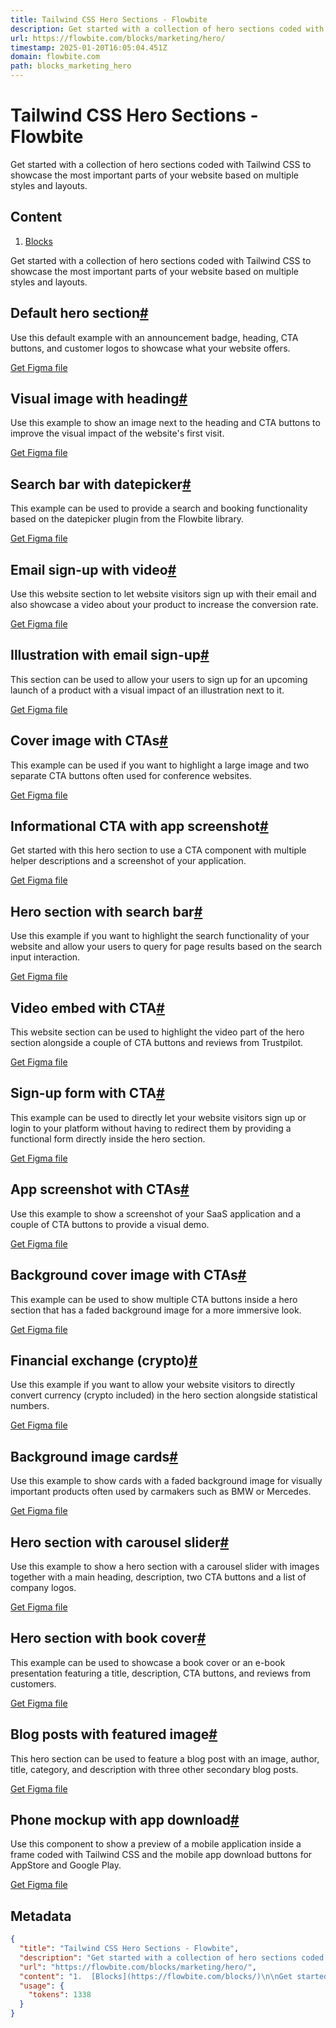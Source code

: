 ```yaml
---
title: Tailwind CSS Hero Sections - Flowbite
description: Get started with a collection of hero sections coded with Tailwind CSS to showcase the most important parts of your website based on multiple styles and layouts.
url: https://flowbite.com/blocks/marketing/hero/
timestamp: 2025-01-20T16:05:04.451Z
domain: flowbite.com
path: blocks_marketing_hero
---
```


# Tailwind CSS Hero Sections - Flowbite


Get started with a collection of hero sections coded with Tailwind CSS to showcase the most important parts of your website based on multiple styles and layouts.


## Content

1.  [Blocks](https://flowbite.com/blocks/)

Get started with a collection of hero sections coded with Tailwind CSS to showcase the most important parts of your website based on multiple styles and layouts.

Default hero section[#](https://flowbite.com/blocks/marketing/hero/#default-hero-section)
-----------------------------------------------------------------------------------------

Use this default example with an announcement badge, heading, CTA buttons, and customer logos to showcase what your website offers.

[Get Figma file](https://flowbite.com/figma/)

Visual image with heading[#](https://flowbite.com/blocks/marketing/hero/#visual-image-with-heading)
---------------------------------------------------------------------------------------------------

Use this example to show an image next to the heading and CTA buttons to improve the visual impact of the website's first visit.

[Get Figma file](https://flowbite.com/figma/)

Search bar with datepicker[#](https://flowbite.com/blocks/marketing/hero/#search-bar-with-datepicker)
-----------------------------------------------------------------------------------------------------

This example can be used to provide a search and booking functionality based on the datepicker plugin from the Flowbite library.

[Get Figma file](https://flowbite.com/figma/)

Email sign-up with video[#](https://flowbite.com/blocks/marketing/hero/#email-sign-up-with-video)
-------------------------------------------------------------------------------------------------

Use this website section to let website visitors sign up with their email and also showcase a video about your product to increase the conversion rate.

[Get Figma file](https://flowbite.com/figma/)

Illustration with email sign-up[#](https://flowbite.com/blocks/marketing/hero/#illustration-with-email-sign-up)
---------------------------------------------------------------------------------------------------------------

This section can be used to allow your users to sign up for an upcoming launch of a product with a visual impact of an illustration next to it.

[Get Figma file](https://flowbite.com/figma/)

Cover image with CTAs[#](https://flowbite.com/blocks/marketing/hero/#cover-image-with-ctas)
-------------------------------------------------------------------------------------------

This example can be used if you want to highlight a large image and two separate CTA buttons often used for conference websites.

[Get Figma file](https://flowbite.com/figma/)

Informational CTA with app screenshot[#](https://flowbite.com/blocks/marketing/hero/#informational-cta-with-app-screenshot)
---------------------------------------------------------------------------------------------------------------------------

Get started with this hero section to use a CTA component with multiple helper descriptions and a screenshot of your application.

[Get Figma file](https://flowbite.com/figma/)

Hero section with search bar[#](https://flowbite.com/blocks/marketing/hero/#hero-section-with-search-bar)
---------------------------------------------------------------------------------------------------------

Use this example if you want to highlight the search functionality of your website and allow your users to query for page results based on the search input interaction.

[Get Figma file](https://flowbite.com/figma/)

Video embed with CTA[#](https://flowbite.com/blocks/marketing/hero/#video-embed-with-cta)
-----------------------------------------------------------------------------------------

This website section can be used to highlight the video part of the hero section alongside a couple of CTA buttons and reviews from Trustpilot.

[Get Figma file](https://flowbite.com/figma/)

Sign-up form with CTA[#](https://flowbite.com/blocks/marketing/hero/#sign-up-form-with-cta)
-------------------------------------------------------------------------------------------

This example can be used to directly let your website visitors sign up or login to your platform without having to redirect them by providing a functional form directly inside the hero section.

[Get Figma file](https://flowbite.com/figma/)

App screenshot with CTAs[#](https://flowbite.com/blocks/marketing/hero/#app-screenshot-with-ctas)
-------------------------------------------------------------------------------------------------

Use this example to show a screenshot of your SaaS application and a couple of CTA buttons to provide a visual demo.

[Get Figma file](https://flowbite.com/figma/)

Background cover image with CTAs[#](https://flowbite.com/blocks/marketing/hero/#background-cover-image-with-ctas)
-----------------------------------------------------------------------------------------------------------------

This example can be used to show multiple CTA buttons inside a hero section that has a faded background image for a more immersive look.

[Get Figma file](https://flowbite.com/figma/)

Financial exchange (crypto)[#](https://flowbite.com/blocks/marketing/hero/#financial-exchange-(crypto))
-------------------------------------------------------------------------------------------------------

Use this example if you want to allow your website visitors to directly convert currency (crypto included) in the hero section alongside statistical numbers.

[Get Figma file](https://flowbite.com/figma/)

Background image cards[#](https://flowbite.com/blocks/marketing/hero/#background-image-cards)
---------------------------------------------------------------------------------------------

Use this example to show cards with a faded background image for visually important products often used by carmakers such as BMW or Mercedes.

[Get Figma file](https://flowbite.com/figma/)

Hero section with carousel slider[#](https://flowbite.com/blocks/marketing/hero/#hero-section-with-carousel-slider)
-------------------------------------------------------------------------------------------------------------------

Use this example to show a hero section with a carousel slider with images together with a main heading, description, two CTA buttons and a list of company logos.

[Get Figma file](https://flowbite.com/figma/)

Hero section with book cover[#](https://flowbite.com/blocks/marketing/hero/#hero-section-with-book-cover)
---------------------------------------------------------------------------------------------------------

This example can be used to showcase a book cover or an e-book presentation featuring a title, description, CTA buttons, and reviews from customers.

[Get Figma file](https://flowbite.com/figma/)

Blog posts with featured image[#](https://flowbite.com/blocks/marketing/hero/#blog-posts-with-featured-image)
-------------------------------------------------------------------------------------------------------------

This hero section can be used to feature a blog post with an image, author, title, category, and description with three other secondary blog posts.

[Get Figma file](https://flowbite.com/figma/)

Phone mockup with app download[#](https://flowbite.com/blocks/marketing/hero/#phone-mockup-with-app-download)
-------------------------------------------------------------------------------------------------------------

Use this component to show a preview of a mobile application inside a frame coded with Tailwind CSS and the mobile app download buttons for AppStore and Google Play.

[Get Figma file](https://flowbite.com/figma/)

## Metadata

```json
{
  "title": "Tailwind CSS Hero Sections - Flowbite",
  "description": "Get started with a collection of hero sections coded with Tailwind CSS to showcase the most important parts of your website based on multiple styles and layouts.",
  "url": "https://flowbite.com/blocks/marketing/hero/",
  "content": "1.  [Blocks](https://flowbite.com/blocks/)\n\nGet started with a collection of hero sections coded with Tailwind CSS to showcase the most important parts of your website based on multiple styles and layouts.\n\nDefault hero section[#](https://flowbite.com/blocks/marketing/hero/#default-hero-section)\n-----------------------------------------------------------------------------------------\n\nUse this default example with an announcement badge, heading, CTA buttons, and customer logos to showcase what your website offers.\n\n[Get Figma file](https://flowbite.com/figma/)\n\nVisual image with heading[#](https://flowbite.com/blocks/marketing/hero/#visual-image-with-heading)\n---------------------------------------------------------------------------------------------------\n\nUse this example to show an image next to the heading and CTA buttons to improve the visual impact of the website's first visit.\n\n[Get Figma file](https://flowbite.com/figma/)\n\nSearch bar with datepicker[#](https://flowbite.com/blocks/marketing/hero/#search-bar-with-datepicker)\n-----------------------------------------------------------------------------------------------------\n\nThis example can be used to provide a search and booking functionality based on the datepicker plugin from the Flowbite library.\n\n[Get Figma file](https://flowbite.com/figma/)\n\nEmail sign-up with video[#](https://flowbite.com/blocks/marketing/hero/#email-sign-up-with-video)\n-------------------------------------------------------------------------------------------------\n\nUse this website section to let website visitors sign up with their email and also showcase a video about your product to increase the conversion rate.\n\n[Get Figma file](https://flowbite.com/figma/)\n\nIllustration with email sign-up[#](https://flowbite.com/blocks/marketing/hero/#illustration-with-email-sign-up)\n---------------------------------------------------------------------------------------------------------------\n\nThis section can be used to allow your users to sign up for an upcoming launch of a product with a visual impact of an illustration next to it.\n\n[Get Figma file](https://flowbite.com/figma/)\n\nCover image with CTAs[#](https://flowbite.com/blocks/marketing/hero/#cover-image-with-ctas)\n-------------------------------------------------------------------------------------------\n\nThis example can be used if you want to highlight a large image and two separate CTA buttons often used for conference websites.\n\n[Get Figma file](https://flowbite.com/figma/)\n\nInformational CTA with app screenshot[#](https://flowbite.com/blocks/marketing/hero/#informational-cta-with-app-screenshot)\n---------------------------------------------------------------------------------------------------------------------------\n\nGet started with this hero section to use a CTA component with multiple helper descriptions and a screenshot of your application.\n\n[Get Figma file](https://flowbite.com/figma/)\n\nHero section with search bar[#](https://flowbite.com/blocks/marketing/hero/#hero-section-with-search-bar)\n---------------------------------------------------------------------------------------------------------\n\nUse this example if you want to highlight the search functionality of your website and allow your users to query for page results based on the search input interaction.\n\n[Get Figma file](https://flowbite.com/figma/)\n\nVideo embed with CTA[#](https://flowbite.com/blocks/marketing/hero/#video-embed-with-cta)\n-----------------------------------------------------------------------------------------\n\nThis website section can be used to highlight the video part of the hero section alongside a couple of CTA buttons and reviews from Trustpilot.\n\n[Get Figma file](https://flowbite.com/figma/)\n\nSign-up form with CTA[#](https://flowbite.com/blocks/marketing/hero/#sign-up-form-with-cta)\n-------------------------------------------------------------------------------------------\n\nThis example can be used to directly let your website visitors sign up or login to your platform without having to redirect them by providing a functional form directly inside the hero section.\n\n[Get Figma file](https://flowbite.com/figma/)\n\nApp screenshot with CTAs[#](https://flowbite.com/blocks/marketing/hero/#app-screenshot-with-ctas)\n-------------------------------------------------------------------------------------------------\n\nUse this example to show a screenshot of your SaaS application and a couple of CTA buttons to provide a visual demo.\n\n[Get Figma file](https://flowbite.com/figma/)\n\nBackground cover image with CTAs[#](https://flowbite.com/blocks/marketing/hero/#background-cover-image-with-ctas)\n-----------------------------------------------------------------------------------------------------------------\n\nThis example can be used to show multiple CTA buttons inside a hero section that has a faded background image for a more immersive look.\n\n[Get Figma file](https://flowbite.com/figma/)\n\nFinancial exchange (crypto)[#](https://flowbite.com/blocks/marketing/hero/#financial-exchange-(crypto))\n-------------------------------------------------------------------------------------------------------\n\nUse this example if you want to allow your website visitors to directly convert currency (crypto included) in the hero section alongside statistical numbers.\n\n[Get Figma file](https://flowbite.com/figma/)\n\nBackground image cards[#](https://flowbite.com/blocks/marketing/hero/#background-image-cards)\n---------------------------------------------------------------------------------------------\n\nUse this example to show cards with a faded background image for visually important products often used by carmakers such as BMW or Mercedes.\n\n[Get Figma file](https://flowbite.com/figma/)\n\nHero section with carousel slider[#](https://flowbite.com/blocks/marketing/hero/#hero-section-with-carousel-slider)\n-------------------------------------------------------------------------------------------------------------------\n\nUse this example to show a hero section with a carousel slider with images together with a main heading, description, two CTA buttons and a list of company logos.\n\n[Get Figma file](https://flowbite.com/figma/)\n\nHero section with book cover[#](https://flowbite.com/blocks/marketing/hero/#hero-section-with-book-cover)\n---------------------------------------------------------------------------------------------------------\n\nThis example can be used to showcase a book cover or an e-book presentation featuring a title, description, CTA buttons, and reviews from customers.\n\n[Get Figma file](https://flowbite.com/figma/)\n\nBlog posts with featured image[#](https://flowbite.com/blocks/marketing/hero/#blog-posts-with-featured-image)\n-------------------------------------------------------------------------------------------------------------\n\nThis hero section can be used to feature a blog post with an image, author, title, category, and description with three other secondary blog posts.\n\n[Get Figma file](https://flowbite.com/figma/)\n\nPhone mockup with app download[#](https://flowbite.com/blocks/marketing/hero/#phone-mockup-with-app-download)\n-------------------------------------------------------------------------------------------------------------\n\nUse this component to show a preview of a mobile application inside a frame coded with Tailwind CSS and the mobile app download buttons for AppStore and Google Play.\n\n[Get Figma file](https://flowbite.com/figma/)",
  "usage": {
    "tokens": 1338
  }
}
```
